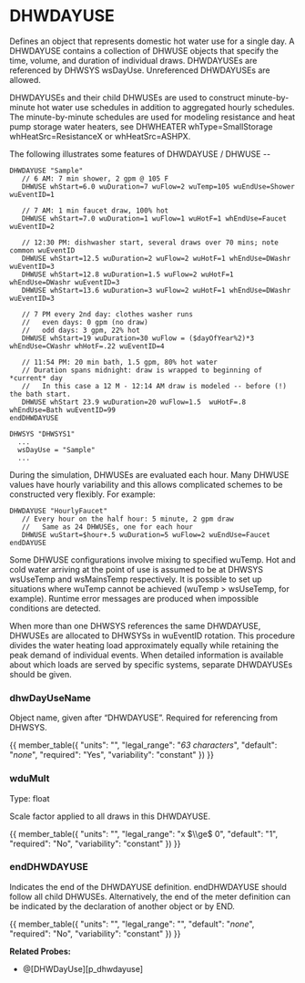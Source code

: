 # DHWDAYUSE

Defines an object that represents domestic hot water use for a single day.  A DHWDAYUSE contains a collection of DHWUSE
objects that specify the time, volume, and duration of individual draws.  DHWDAYUSEs are referenced by DHWSYS wsDayUse.  Unreferenced DHWDAYUSEs are allowed.

DHWDAYUSEs and their child DHWUSEs are used to construct minute-by-minute hot water use schedules in addition to aggregated hourly schedules.  The minute-by-minute schedules are used for modeling resistance and heat pump storage water heaters, see DHWHEATER whType=SmallStorage whHeatSrc=ResistanceX or whHeatSrc=ASHPX.

The following illustrates some features of DHWDAYUSE / DHWUSE --

    DHWDAYUSE "Sample"
       // 6 AM: 7 min shower, 2 gpm @ 105 F
       DHWUSE whStart=6.0 wuDuration=7 wuFlow=2 wuTemp=105 wuEndUse=Shower wuEventID=1

       // 7 AM: 1 min faucet draw, 100% hot
       DHWUSE whStart=7.0 wuDuration=1 wuFlow=1 wuHotF=1 whEndUse=Faucet wuEventID=2

       // 12:30 PM: dishwasher start, several draws over 70 mins; note common wuEventID
       DHWUSE whStart=12.5 wuDuration=2 wuFlow=2 wuHotF=1 whEndUse=DWashr wuEventID=3
       DHWUSE whStart=12.8 wuDuration=1.5 wuFlow=2 wuHotF=1 whEndUse=DWashr wuEventID=3
       DHWUSE whStart=13.6 wuDuration=3 wuFlow=2 wuHotF=1 whEndUse=DWashr wuEventID=3

       // 7 PM every 2nd day: clothes washer runs
       //   even days: 0 gpm (no draw)
       //   odd days: 3 gpm, 22% hot
       DHWUSE whStart=19 wuDuration=30 wuFlow = ($dayOfYear%2)*3 whEndUse=CWashr whHotF=.22 wuEventID=4

       // 11:54 PM: 20 min bath, 1.5 gpm, 80% hot water
       // Duration spans midnight: draw is wrapped to beginning of *current* day
       //   In this case a 12 M - 12:14 AM draw is modeled -- before (!) the bath start.
       DHWUSE whStart 23.9 wuDuration=20 wuFlow=1.5  wuHotF=.8 whEndUse=Bath wuEventID=99
    endDHWDAYUSE

    DHWSYS "DHWSYS1"
      ...
      wsDayUse = "Sample"
      ...

During the simulation, DHWUSEs are evaluated each hour.  Many DHWUSE values have hourly variability and this allows complicated schemes to be constructed very flexibly.  For example:

    DHWDAYUSE "HourlyFaucet"
       // Every hour on the half hour: 5 minute, 2 gpm draw
       //   Same as 24 DHWUSEs, one for each hour
       DHWUSE wuStart=$hour+.5 wuDuration=5 wuFlow=2 wuEndUse=Faucet
    endDAYUSE

Some DHWUSE configurations involve mixing to specified wuTemp.  Hot and cold water arriving at the point of use is assumed to be at DHWSYS wsUseTemp and wsMainsTemp respectively.  It is possible to set up situations where wuTemp cannot be achieved (wuTemp > wsUseTemp, for example).  Runtime error messages are produced when impossible conditions are detected.

When more than one DHWSYS references the same DHWDAYUSE, DHWUSEs are allocated to DHWSYSs in wuEventID rotation.  This procedure divides the water heating load approximately equally while retaining the peak demand of individual events.  When detailed information is available about which loads are served by specific systems, separate DHWDAYUSEs should be given.


### dhwDayUseName

Object name, given after “DHWDAYUSE”.  Required for referencing from DHWSYS.

{{
  member_table({
    "units": "",
    "legal_range": "*63 characters*", 
    "default": "*none*",
    "required": "Yes",
    "variability": "constant" 
  })
}}

### wduMult

Type: float

Scale factor applied to all draws in this DHWDAYUSE.

{{
  member_table({
    "units": "",
    "legal_range": "x $\\ge$ 0", 
    "default": "1",
    "required": "No",
    "variability": "constant" 
  })
}}

### endDHWDAYUSE

Indicates the end of the DHWDAYUSE definition.  endDHWDAYUSE should follow all child DHWUSEs.  Alternatively, the end of the meter definition can be indicated by the declaration of another object or by END.

{{
  member_table({
    "units": "",
    "legal_range": "", 
    "default": "*none*",
    "required": "No",
    "variability": "constant" 
  })
}}

**Related Probes:**

- @[DHWDayUse][p_dhwdayuse]
